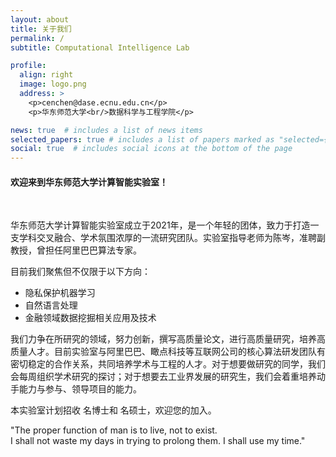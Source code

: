 ```yaml
---
layout: about
title: 关于我们
permalink: /
subtitle: Computational Intelligence Lab

profile:
  align: right
  image: logo.png
  address: >
    <p>cenchen@dase.ecnu.edu.cn</p>
    <p>华东师范大学<br/>数据科学与工程学院</p>

news: true  # includes a list of news items
selected_papers: true # includes a list of papers marked as "selected={true}"
social: true  # includes social icons at the bottom of the page
---
```

#### 欢迎来到华东师范大学计算智能实验室！
<br/>

华东师范大学计算智能实验室成立于2021年，是一个年轻的团体，致力于打造一支学科交叉融合、学术氛围浓厚的一流研究团队。实验室指导老师为陈岑，准聘副教授，曾担任阿里巴巴算法专家。

目前我们聚焦但不仅限于以下方向：

- 隐私保护机器学习
- 自然语言处理
- 金融领域数据挖掘相关应用及技术

我们力争在所研究的领域，努力创新，撰写高质量论文，进行高质量研究，培养高质量人才。目前实验室与阿里巴巴、瞰点科技等互联网公司的核心算法研发团队有密切稳定的合作关系，共同培养学术与工程的人才。对于想要做研究的同学，我们会每周组织学术研究的探讨；对于想要去工业界发展的研究生，我们会着重培养动手能力与参与、领导项目的能力。

本实验室计划招收 名博士和 名硕士，欢迎您的加入。


"The proper function of man is to live, not to exist.<br/>I shall not waste my days in trying to prolong them. I shall use my time."
